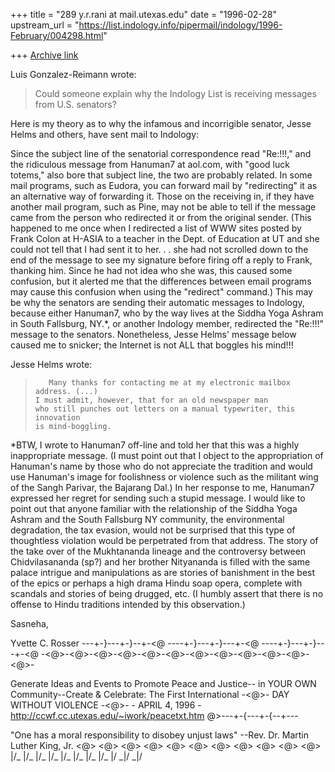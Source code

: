 +++
title = "289 y.r.rani at mail.utexas.edu"
date = "1996-02-28"
upstream_url = "https://list.indology.info/pipermail/indology/1996-February/004298.html"

+++
[Archive link](https://list.indology.info/pipermail/indology/1996-February/004298.html)

Luis Gonzalez-Reimann wrote:
>Could someone explain why the Indology List is receiving messages from
>U.S. senators?

Here is my theory as to why the infamous and incorrigible senator, Jesse
Helms and others, have sent mail to Indology:

Since the subject line of the senatorial correspondence read "Re:!!!," and
the ridiculous message from Hanuman7 at aol.com, with "good luck totems," also
bore that subject line, the two are probably related.  In some mail
programs, such as Eudora, you can forward mail by "redirecting" it as an
alternative way of forwarding it.  Those on the receiving in, if they have
another mail program, such as Pine, may not be able to tell if the message
came from the person who redirected it or from the original sender.  (This
happened to me once when I redirected a list of WWW sites posted by Frank
Colon at H-ASIA to a teacher in the Dept. of Education at UT and she could
not tell that I had sent it to her. . . she had not scrolled down to the
end of the message to see my signature before firing off a reply to Frank,
thanking him.  Since he had not idea who she was, this caused some
confusion, but it alerted me that the differences between email programs
may cause this confusion when using the "redirect" command.)  This may be
why the senators are sending their automatic messages to Indology, because
either Hanuman7, who by the way lives at the Siddha Yoga Ashram in South
Fallsburg, NY.*, or another Indology member, redirected the "Re:!!!"
message to the senators. Nonetheless, Jesse Helms' message below caused me
to snicker; the Internet is not ALL that boggles his mind!!!

Jesse Helms wrote:
>        Many thanks for contacting me at my electronic mailbox address. (...)
>     I must admit, however, that for an old newspaper man
>     who still punches out letters on a manual typewriter, this innovation
>     is mind-boggling.

*BTW, I wrote to Hanuman7 off-line and told her that this was a highly
inappropriate message.  (I must point out that I object to the
appropriation of Hanuman's name by those who do not appreciate the
tradition and would use Hanuman's image for foolishness or violence such as
the militant wing of the Sangh Parivar, the Bajarang Dal.)  In her response
to me, Hanuman7 expressed her regret for sending such a stupid message.  I
would like to point out that anyone familiar with the relationship of the
Siddha Yoga Ashram and the South Fallsburg NY community, the environmental
degradation, the tax evasion, would not be surprised that this type of
thoughtless violation would be perpetrated from that address.  The story of
the take over of the Mukhtananda lineage and the controversy between
Chidvilasananda (sp?) and her brother Nityananda is filled with the same
palace intrigue and manipulations as are stories of banishment in the best
of the epics or perhaps a high drama Hindu soap opera, complete with
scandals and stories of being drugged, etc.  (I humbly assert that there is
no offense to Hindu traditions intended by this observation.)

Sasneha,


Yvette C. Rosser
---+-}---+-}--+-<@
               ----+-}---+-}---+-<@
                               ----+-}---+-}---+-<@
-<@>-<@>-<@>-<@>-<@>-<@>-<@>-<@>-<@>-<@>-<@>-<@>-

Generate Ideas and Events to Promote Peace and Justice--
in YOUR OWN Community--Create & Celebrate:
                The First International
     -<@>-  DAY WITHOUT VIOLENCE   -<@>-
                   - APRIL 4, 1996 -
http://ccwf.cc.utexas.edu/~iwork/peacetxt.htm
                 @>---+-{---+-{--+---

"One has a moral responsibility to disobey unjust laws"
		--Rev. Dr. Martin Luther King, Jr.
<@> <@>  <@>  <@> <@>  <@>  <@>  <@>  <@>  <@>  <@>
\|/_ \|/_ \|/_ \|/_ \|/_ \|/_ \|/_ \|/_ \|/ _\|/  _\|/






